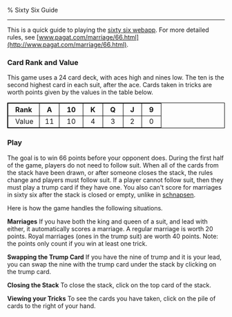 % Sixty Six Guide
<meta name="viewport" content="width=device-width">
<link rel="stylesheet" type="text/css" href="general.css">
<link rel="shortcut icon" href="images/suits.png" type="image/x-icon" />
<style>
/*  body {max-width:600px; margin-left:5%; margin-right: 10%; font-family: Arial, Helvetica, sans-serif;} */
  table {border: 1px solid #000; border-collapse: collapse;} 
  th { border: 1px solid #000; }  
  td { border: 1px solid #000; }  
</style>

<hr> 

This is a quick guide to playing the [sixty six webapp](sixtysix.html).  For more detailed rules, see [www.pagat.com/marriage/66.html](http://www.pagat.com/marriage/66.html).  

### Card Rank and Value

This game uses a 24 card deck, with aces high and nines low.  The ten is the second highest card in each suit, after the ace. Cards taken in tricks are worth points given by the values in the table below. 

| &nbsp; Rank &nbsp; | &nbsp; A &nbsp; | &nbsp; 10 &nbsp; | &nbsp; K &nbsp; | &nbsp; Q &nbsp; | &nbsp; J &nbsp;| &nbsp; 9 &nbsp; |
|:---|:---:|:---:|:---:|:---:|:---:|:---:|
| &nbsp; Value | 11 | 10 | 4 | 3 | 2 | 0 |

### Play 

The goal is to win 66 points before your opponent does.  During the first half of the game, players do not need to follow suit. When all of the cards from the stack have been drawn, or after someone closes the stack, the rules change and players must follow suit.  If a player cannot follow suit, then they must play a trump card if they have one. You also can't score for marriages in sixty six after the stack is closed or empty, unlike in [schnapsen](schnapsen.html).  

Here is how the game handles the following situations. 

**Marriages** If you have both the king and queen of a suit, and lead with either, it automatically scores a marriage. A regular marriage is worth 20 points. Royal marriages (ones in the trump suit) are worth 40 points. Note: the points only count if you win at least one trick. 

**Swapping the Trump Card** If you have the nine of trump and it is your lead, you can swap the nine with the trump card under the stack by clicking on the trump card.  

**Closing the Stack** To close the stack, click on the top card of the stack.  

**Viewing your Tricks** To see the cards you have taken, click on the pile of cards to the right of your hand.  

<br>
<br>
<br>
<br>

